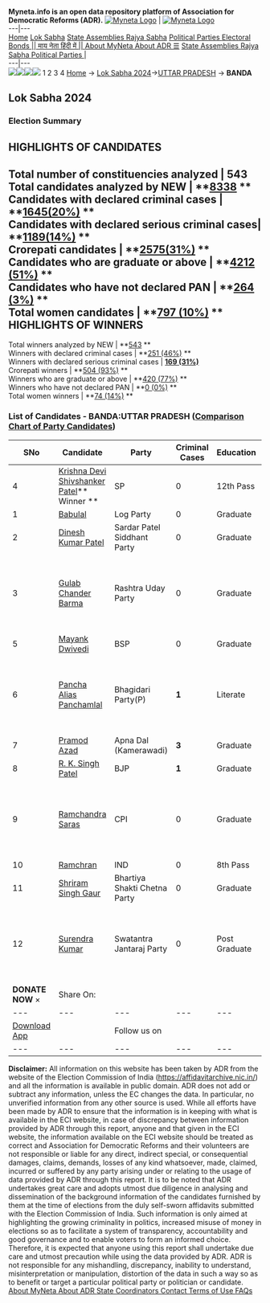 **Myneta.info is an open data repository platform of Association for Democratic Reforms (ADR).**
[![Myneta Logo](https://www.myneta.info/lib/img/myneta-logo.png)](https://www.myneta.info/) | [![Myneta Logo](https://www.myneta.info/lib/img/adr-logo.png)](https://adrindia.org)  
---|---  
[Home](https://www.myneta.info/) [Lok Sabha](https://www.myneta.info/#ls "Lok Sabha") [ State Assemblies ](https://www.myneta.info/#sa "State Assemblies") [Rajya Sabha](https://www.myneta.info/#rs "Rajya Sabha") [Political Parties ](https://www.myneta.info/party "Political Parties") [ Electoral Bonds ](https://www.myneta.info/electoral_bonds "Electoral Bonds") [ || माय नेता हिंदी में || ](https://translate.google.co.in/translate?prev=hp&hl=en&js=y&u=www.myneta.info&sl=en&tl=hi&history_state0=) [ About MyNeta ](https://adrindia.org/content/about-myneta) [ About ADR ](https://adrindia.org/about-adr/who-we-are) [☰](javascript:void\(0\))
[ State Assemblies ](https://www.myneta.info/#sa "State Assemblies") [ Rajya Sabha ](https://www.myneta.info/#rs "Rajya Sabha") [ Political Parties ](https://www.myneta.info/party "Political Parties")
|   
---|---  
![](https://www.myneta.info/lib/img/banner/banner-1.png)![](https://www.myneta.info/lib/img/banner/banner-2.png)![](https://www.myneta.info/lib/img/banner/banner-3.png)![](https://www.myneta.info/lib/img/banner/banner-4.png)
1  2  3  4 
[Home](https://www.myneta.info/) → [Lok Sabha 2024](https://www.myneta.info/LokSabha2024/)→[UTTAR PRADESH](https://www.myneta.info/LokSabha2024/index.php?action=show_constituencies&state_id=35) → **BANDA**
### 
## Lok Sabha 2024
###  Election Summary 
HIGHLIGHTS OF CANDIDATES  
---  
Total number of constituencies analyzed |  543   
Total candidates analyzed by NEW | **[8338](https://www.myneta.info/LokSabha2024/index.php?action=summary&subAction=candidates_analyzed&sort=candidate#summary) **  
Candidates with declared criminal cases | **[1645(20%)](https://www.myneta.info/LokSabha2024/index.php?action=summary&subAction=crime&sort=candidate#summary) **  
Candidates with declared serious criminal cases| **[1189(14%)](https://www.myneta.info/LokSabha2024/index.php?action=summary&subAction=serious_crime&sort=candidate#summary) **  
Crorepati candidates | **[2575(31%)](https://www.myneta.info/LokSabha2024/index.php?action=summary&subAction=crorepati&sort=candidate#summary) **  
Candidates who are graduate or above | **[4212 (51%)](https://www.myneta.info/LokSabha2024/index.php?action=summary&subAction=education&sort=candidate#summary) **  
Candidates who have not declared PAN | **[264 (3%)](https://www.myneta.info/LokSabha2024/index.php?action=summary&subAction=without_pan&sort=candidate#summary) **  
Total women candidates | **[797 (10%)](https://www.myneta.info/LokSabha2024/index.php?action=summary&subAction=women_candidate&sort=candidate#summary) **  
HIGHLIGHTS OF WINNERS  
---  
Total winners analyzed by NEW | **[543](https://www.myneta.info/LokSabha2024/index.php?action=summary&subAction=winner_analyzed&sort=candidate#summary) **  
Winners with declared criminal cases | **[251 (46%)](https://www.myneta.info/LokSabha2024/index.php?action=summary&subAction=winner_crime&sort=candidate#summary) **  
Winners with declared serious criminal cases | **[169 (31%)](https://www.myneta.info/LokSabha2024/index.php?action=summary&subAction=winner_serious_crime&sort=candidate#summary)**  
Crorepati winners | **[504 (93%)](https://www.myneta.info/LokSabha2024/index.php?action=summary&subAction=winner_crorepati&sort=candidate#summary) **  
Winners who are graduate or above | **[420 (77%)](https://www.myneta.info/LokSabha2024/index.php?action=summary&subAction=winner_education&sort=candidate#summary) **  
Winners who have not declared PAN | **[0 (0%)](https://www.myneta.info/LokSabha2024/index.php?action=summary&subAction=winner_without_pan&sort=candidate#summary) **  
Total women winners | **[74 (14%)](https://www.myneta.info/LokSabha2024/index.php?action=summary&subAction=winner_women&sort=candidate#summary) **  
### List of Candidates - BANDA:UTTAR PRADESH ([Comparison Chart of Party Candidates](https://www.myneta.info/LokSabha2024/comparisonchart.php?constituency_id=497))
SNo | Candidate| Party| Criminal Cases| Education| Age| Total Assets| Liabilities  
---|---|---|---|---|---|---|---  
4  | [Krishna Devi Shivshanker Patel](https://www.myneta.info/LokSabha2024/candidate.php?candidate_id=7448)** Winner ** | SP | 0 | 12th Pass| 54 | Rs 3,62,85,237 ~ 3 Crore+ | Rs 19,94,000 ~ 19 Lacs+  
1  | [Babulal](https://www.myneta.info/LokSabha2024/candidate.php?candidate_id=7446) | Log Party | 0 | Graduate| 67 | Rs 72,72,950 ~ 72 Lacs+ | Rs 2,06,725 ~ 2 Lacs+  
2  | [Dinesh Kumar Patel](https://www.myneta.info/LokSabha2024/candidate.php?candidate_id=7444) | Sardar Patel Siddhant Party | 0 | Graduate| 28 | Rs 72,000 ~ 72 Thou+ | Rs 0 ~   
3  | [Gulab Chander Barma](https://www.myneta.info/LokSabha2024/candidate.php?candidate_id=7447) | Rashtra Uday Party | 0 | Graduate| 39 | ![](https://myneta.info/image_v2.php?myneta_folder=LokSabha2024&candidate_id=7447&col=ta) | ![](https://myneta.info/image_v2.php?myneta_folder=LokSabha2024&candidate_id=7447&col=lia)  
5  | [Mayank Dwivedi](https://www.myneta.info/LokSabha2024/candidate.php?candidate_id=7182) | BSP | 0 | Graduate| 38 | Rs 12,27,24,833 ~ 12 Crore+ | Rs 1,42,81,042 ~ 1 Crore+  
6  | [Pancha Alias Panchamlal](https://www.myneta.info/LokSabha2024/candidate.php?candidate_id=7451) | Bhagidari Party(P) | **1** | Literate| 41 | ![](https://myneta.info/image_v2.php?myneta_folder=LokSabha2024&candidate_id=7451&col=ta) | ![](https://myneta.info/image_v2.php?myneta_folder=LokSabha2024&candidate_id=7451&col=lia)  
7  | [Pramod Azad](https://www.myneta.info/LokSabha2024/candidate.php?candidate_id=7445) | Apna Dal (Kamerawadi) | **3** | Graduate| 39 | Rs 46,42,500 ~ 46 Lacs+ | Rs 0 ~   
8  | [R. K. Singh Patel](https://www.myneta.info/LokSabha2024/candidate.php?candidate_id=7183) | BJP | **1** | Graduate| 64 | Rs 9,09,65,126 ~ 9 Crore+ | Rs 20,35,061 ~ 20 Lacs+  
9  | [Ramchandra Saras](https://www.myneta.info/LokSabha2024/candidate.php?candidate_id=7181) | CPI | 0 | Graduate| 62 | ![](https://myneta.info/image_v2.php?myneta_folder=LokSabha2024&candidate_id=7181&col=ta) | ![](https://myneta.info/image_v2.php?myneta_folder=LokSabha2024&candidate_id=7181&col=lia)  
10  | [Ramchran](https://www.myneta.info/LokSabha2024/candidate.php?candidate_id=7449) | IND | 0 | 8th Pass| 38 | Rs 6,10,000 ~ 6 Lacs+ | Rs 0 ~   
11  | [Shriram Singh Gaur](https://www.myneta.info/LokSabha2024/candidate.php?candidate_id=7452) | Bhartiya Shakti Chetna Party | 0 | Graduate| 66 | Rs 16,46,591 ~ 16 Lacs+ | Rs 0 ~   
12  | [Surendra Kumar](https://www.myneta.info/LokSabha2024/candidate.php?candidate_id=7450) | Swatantra Jantaraj Party | 0 | Post Graduate| 26 | ![](https://myneta.info/image_v2.php?myneta_folder=LokSabha2024&candidate_id=7450&col=ta) | ![](https://myneta.info/image_v2.php?myneta_folder=LokSabha2024&candidate_id=7450&col=lia)  
|  **DONATE NOW** × |  Share On:  | [](https://api.whatsapp.com/send?text=https%3A%2F%2Fmyneta.info%2Fpunjab2022%2Findex.php%3Faction%3Dshow_constituencies%26state_id%3D19) | [](https://www.facebook.com/sharer/sharer.php?u=https%3A%2F%2Fmyneta.info%2Fpunjab2022%2Findex.php%3Faction%3Dshow_constituencies%26state_id%3D19) | [](https://twitter.com/share?url=https%3A%2F%2Fmyneta.info%2Fpunjab2022%2Findex.php%3Faction%3Dshow_constituencies%26state_id%3D19)  
---|---|---|---|---  
| [ Download App ](https://play.google.com/store/apps/details?id=com.webrosoft.myneta1&pcampaignid=pcampaignidMKT-Other-global-all-co-prtnr-py-PartBadge-Mar2515-1) | [](https://play.google.com/store/apps/details?id=com.webrosoft.myneta1&pcampaignid=pcampaignidMKT-Other-global-all-co-prtnr-py-PartBadge-Mar2515-1) |  Follow us on  | [](https://www.facebook.com/adrindia.org/) | [](https://twitter.com/adrspeaks) | [](https://groups.google.com/g/national-election-watch?hl=en&pli=1) | [](https://www.instagram.com/adrspeaks/) | [](https://www.youtube.com/user/adrspeaks) | [](https://sharechat.com/profile/adrspeaks)  
---|---|---|---|---|---|---|---|---  
**Disclaimer:** All information on this website has been taken by ADR from the website of the Election Commission of India (https://affidavitarchive.nic.in/) and all the information is available in public domain. ADR does not add or subtract any information, unless the EC changes the data. In particular, no unverified information from any other source is used. While all efforts have been made by ADR to ensure that the information is in keeping with what is available in the ECI website, in case of discrepancy between information provided by ADR through this report, anyone and that given in the ECI website, the information available on the ECI website should be treated as correct and Association for Democratic Reforms and their volunteers are not responsible or liable for any direct, indirect special, or consequential damages, claims, demands, losses of any kind whatsoever, made, claimed, incurred or suffered by any party arising under or relating to the usage of data provided by ADR through this report. It is to be noted that ADR undertakes great care and adopts utmost due diligence in analysing and dissemination of the background information of the candidates furnished by them at the time of elections from the duly self-sworn affidavits submitted with the Election Commission of India. Such information is only aimed at highlighting the growing criminality in politics, increased misuse of money in elections so as to facilitate a system of transparency, accountability and good governance and to enable voters to form an informed choice. Therefore, it is expected that anyone using this report shall undertake due care and utmost precaution while using the data provided by ADR. ADR is not responsible for any mishandling, discrepancy, inability to understand, misinterpretation or manipulation, distortion of the data in such a way so as to benefit or target a particular political party or politician or candidate. 
[ About MyNeta ](https://adrindia.org/content/about-myneta) [ About ADR ](https://adrindia.org/about-adr/who-we-are) [ State Coordinators ](https://adrindia.org/about-adr/state-coordinators) [ Contact ](https://adrindia.org/contact-us) [ Terms of Use ](https://adrindia.org/content/adr-terms-use) [ FAQs ](https://adrindia.org/content/faqs)
